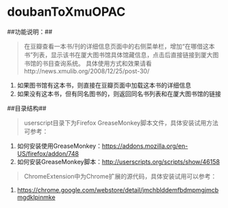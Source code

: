 doubanToXmuOPAC
===============
##功能说明：##
>在豆瓣查看一本书/刊的详细信息页面中的右侧菜单栏，增加“在哪借这本书”列表，显示该书在厦大图书馆具体馆藏信息，点击后直接链接到厦大图书馆的书目查询系统。
>具体使用方式和效果请看http://news.xmulib.org/2008/12/25/post-30/ 

1. 如果图书馆有这本书，则直接在豆瓣页面中加载这本书的详细信息 
2. 如果没有这本书，但有同名图书的，则返回同名书列表和在厦大图书馆的链接 

##目录结构##
>userscript目录下为Firefox GreaseMonkey脚本文件，具体安装试用方法可参考：
1. 如何安装使用GreaseMonkey：https://addons.mozilla.org/en-US/firefox/addon/748 
2. 如何安装GreaseMonkey脚本：http://userscripts.org/scripts/show/46158 

>ChromeExtension中为Chrome扩展的源代码，具体安装试用可以参考：
1. https://chrome.google.com/webstore/detail/jmchblddemfbdmpmgjmcbmgdklpinmke 


